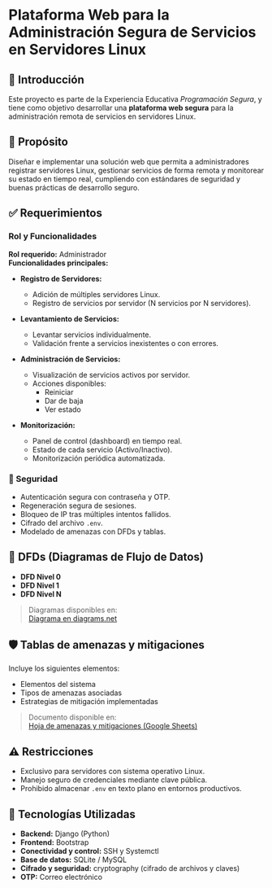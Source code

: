 # Plataforma Web para la Administración Segura de Servicios en Servidores Linux

## 📌 Introducción  
Este proyecto es parte de la Experiencia Educativa *Programación Segura*, y tiene como objetivo desarrollar una **plataforma web segura** para la administración remota de servicios en servidores Linux.

## 🎯 Propósito  
Diseñar e implementar una solución web que permita a administradores registrar servidores Linux, gestionar servicios de forma remota y monitorear su estado en tiempo real, cumpliendo con estándares de seguridad y buenas prácticas de desarrollo seguro.

## ✅ Requerimientos

### Rol y Funcionalidades

**Rol requerido:** Administrador  
**Funcionalidades principales:**

- **Registro de Servidores:**  
  - Adición de múltiples servidores Linux.  
  - Registro de servicios por servidor (N servicios por N servidores).  

- **Levantamiento de Servicios:**  
  - Levantar servicios individualmente.  
  - Validación frente a servicios inexistentes o con errores.

- **Administración de Servicios:**  
  - Visualización de servicios activos por servidor.  
  - Acciones disponibles:
    - Reiniciar  
    - Dar de baja  
    - Ver estado  

- **Monitorización:**  
  - Panel de control (dashboard) en tiempo real.  
  - Estado de cada servicio (Activo/Inactivo).  
  - Monitorización periódica automatizada.

### 🔐 Seguridad

- Autenticación segura con contraseña y OTP.  
- Regeneración segura de sesiones.  
- Bloqueo de IP tras múltiples intentos fallidos.  
- Cifrado del archivo `.env`.  
- Modelado de amenazas con DFDs y tablas.

## 🔄 DFDs (Diagramas de Flujo de Datos)

- **DFD Nivel 0**  
- **DFD Nivel 1**  
- **DFD Nivel N**

> Diagramas disponibles en:  
> [Diagrama en diagrams.net](https://app.diagrams.net/#G1rmajD7oRP7UEVOo0qPNuMnyiPfEhhGzL#%7B%22pageId%22%3A%22C5RBs43oDa-KdzZeNtuy%22%7D)

## 🛡️ Tablas de amenazas y mitigaciones

Incluye los siguientes elementos:

- Elementos del sistema  
- Tipos de amenazas asociadas  
- Estrategias de mitigación implementadas  

> Documento disponible en:  
> [Hoja de amenazas y mitigaciones (Google Sheets)](https://docs.google.com/spreadsheets/d/1bqkrJocpoKZAc-KG7rXUTdmRV-b47t5GvxDwki2I7-0/edit?usp=sharing)

## ⚠️ Restricciones

- Exclusivo para servidores con sistema operativo Linux.  
- Manejo seguro de credenciales mediante clave pública.  
- Prohibido almacenar `.env` en texto plano en entornos productivos.

## 🚀 Tecnologías Utilizadas

- **Backend:** Django (Python)  
- **Frontend:** Bootstrap  
- **Conectividad y control:** SSH y Systemctl  
- **Base de datos:** SQLite / MySQL  
- **Cifrado y seguridad:** cryptography (cifrado de archivos y claves)  
- **OTP:** Correo electrónico
